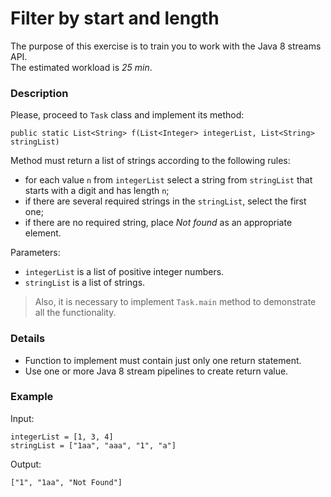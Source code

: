 # Filter by start and length

The purpose of this exercise is to train you to work with the Java 8 streams API.  
The estimated workload is *25 min*.

### Description

Please, proceed to `Task` class and implement its method:

`public static List<String> f(List<Integer> integerList, List<String> stringList)`

Method must return a list of strings according to the following rules:
* for each value `n` from `integerList` select a string from `stringList` that starts with a digit and has length `n`;
* if there are several required strings in the `stringList`, select the first one;
* if there are no required string, place *Not found* as an appropriate element.

Parameters:
* `integerList` is a list of positive integer numbers.
* `stringList` is a list of strings.

> Also, it is necessary to implement `Task.main` method to demonstrate all the functionality.

### Details

* Function to implement must contain just only one return statement.
* Use one or more  Java 8 stream pipelines to create return value.

### Example

Input:

```
integerList = [1, 3, 4]
stringList = ["1aa", "aaa", "1", "a"]
```

Output:

```
["1", "1aa", "Not Found"]
```
